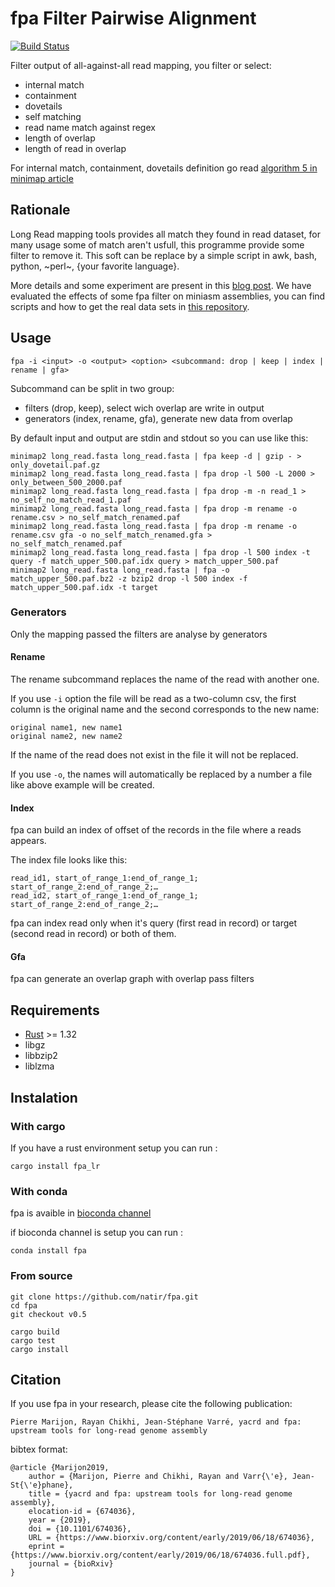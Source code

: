 # fpa Filter Pairwise Alignment

[![Build Status](https://travis-ci.org/natir/fpa.svg?branch=master)](https://travis-ci.org/natir/fpa)

Filter output of all-against-all read mapping, you filter or select:

- internal match
- containment
- dovetails
- self matching
- read name match against regex
- length of overlap
- length of read in overlap

For internal match, containment, dovetails definition go read [algorithm 5 in minimap article](https://academic.oup.com/bioinformatics/article/32/14/2103/1742895/Minimap-and-miniasm-fast-mapping-and-de-novo)


## Rationale

Long Read mapping tools provides all match they found in read dataset, for many usage some of match aren't usfull, this programme provide some filter to remove it. 
This soft can be replace by a simple script in awk, bash, python, ~perl~, {your favorite language}.

More details and some experiment are present in this [blog post](https://blog.pierre.marijon.fr/binary-mapping-format/). We have evaluated the effects of some fpa filter on miniasm assemblies, you can find scripts and how to get the real data sets in [this repository](https://gitlab.inria.fr/pmarijon/yacrd-and-fpa-upstream-tools-for-lr-genome-assembly).

## Usage

```
fpa -i <input> -o <output> <option> <subcommand: drop | keep | index | rename | gfa>
```

Subcommand can be split in two group:
- filters (drop, keep), select wich overlap are write in output
- generators (index, rename, gfa), generate new data from overlap

By default input and output are stdin and stdout so you can use like this:

```
minimap2 long_read.fasta long_read.fasta | fpa keep -d | gzip - > only_dovetail.paf.gz
minimap2 long_read.fasta long_read.fasta | fpa drop -l 500 -L 2000 > only_between_500_2000.paf
minimap2 long_read.fasta long_read.fasta | fpa drop -m -n read_1 > no_self_no_match_read_1.paf
minimap2 long_read.fasta long_read.fasta | fpa drop -m rename -o rename.csv > no_self_match_renamed.paf
minimap2 long_read.fasta long_read.fasta | fpa drop -m rename -o rename.csv gfa -o no_self_match_renamed.gfa > no_self_match_renamed.paf
minimap2 long_read.fasta long_read.fasta | fpa drop -l 500 index -t query -f match_upper_500.paf.idx query > match_upper_500.paf
minimap2 long_read.fasta long_read.fasta | fpa -o match_upper_500.paf.bz2 -z bzip2 drop -l 500 index -f match_upper_500.paf.idx -t target 
```

### Generators

Only the mapping passed the filters are analyse by generators

#### Rename

The rename subcommand replaces the name of the read with another one.

If you use `-i` option the file will be read as a two-column csv, the first column is the original name and the second corresponds to the new name:
```
original name1, new name1
original name2, new name2
```

If the name of the read does not exist in the file it will not be replaced.

If you use `-o`, the names will automatically be replaced by a number a file like above example will be created.

#### Index

fpa can build an index of offset of the records in the file where a reads appears. 

The index file looks like this:
```
read_id1, start_of_range_1:end_of_range_1; start_of_range_2:end_of_range_2;…
read_id2, start_of_range_1:end_of_range_1; start_of_range_2:end_of_range_2;…
```

fpa can index read only when it's query (first read in record) or target (second read in record) or both of them.

#### Gfa

fpa can generate an overlap graph with overlap pass filters

## Requirements

- [Rust](https://www.rust-lang.org/) >= 1.32
- libgz
- libbzip2
- liblzma

## Instalation

### With cargo

If you have a rust environment setup you can run :

```
cargo install fpa_lr
```

### With conda

fpa is avaible in [bioconda channel](https://bioconda.github.io/)

if bioconda channel is setup you can run :

```
conda install fpa
```

### From source

```
git clone https://github.com/natir/fpa.git
cd fpa
git checkout v0.5

cargo build
cargo test
cargo install
```

## Citation

If you use fpa in your research, please cite the following publication:

```
Pierre Marijon, Rayan Chikhi, Jean-Stéphane Varré, yacrd and fpa: upstream tools for long-read genome assembly
```

bibtex format:
```
@article {Marijon2019,
	author = {Marijon, Pierre and Chikhi, Rayan and Varr{\'e}, Jean-St{\'e}phane},
	title = {yacrd and fpa: upstream tools for long-read genome assembly},
	elocation-id = {674036},
	year = {2019},
	doi = {10.1101/674036},
	URL = {https://www.biorxiv.org/content/early/2019/06/18/674036},
	eprint = {https://www.biorxiv.org/content/early/2019/06/18/674036.full.pdf},
	journal = {bioRxiv}
}
```
